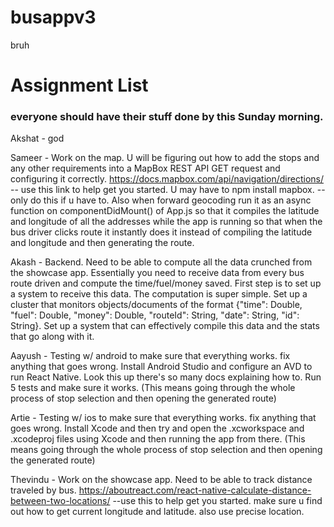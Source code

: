 # busappv3
bruh

# Assignment List

### everyone should have their stuff done by this Sunday morning.

Akshat - god

Sameer - Work on the map. U will be figuring out how to add the stops and any other requirements into a MapBox REST API GET request and configuring it correctly. https://docs.mapbox.com/api/navigation/directions/ -- use this link to help get you started. U may have to npm install mapbox. -- only do this if u have to. Also when forward geocoding run it as an async function on componentDidMount() of App.js so that it compiles the latitude and longitude of all the addresses while the app is running so that when the bus driver clicks route it instantly does it instead of compiling the latitude and longitude and then generating the route.

Akash - Backend. Need to be able to compute all the data crunched from the showcase app. Essentially you need to receive data from every bus route driven and compute the time/fuel/money saved. First step is to set up a system to receive this data. The computation is super simple. Set up a cluster that monitors objects/documents of the format {"time": Double, "fuel": Double, "money": Double, "routeId": String, "date": String, "id": String}. Set up a system that can effectively compile this data and the stats that go along with it.

Aayush - Testing w/ android to make sure that everything works. fix anything that goes wrong. Install Android Studio and configure an AVD to run React Native. Look this up there's so many docs explaining how to. Run 5 tests and make sure it works. (This means going through the whole process of stop selection and then opening the generated route)

Artie - Testing w/ ios to make sure that everything works. fix anything that goes wrong. Install Xcode and then try and open the .xcworkspace and .xcodeproj files using Xcode and then running the app from there. (This means going through the whole process of stop selection and then opening the generated route)

Thevindu - Work on the showcase app. Need to be able to track distance traveled by bus. https://aboutreact.com/react-native-calculate-distance-between-two-locations/ --use this to help get you started. make sure u find out how to get current longitude and latitude. also use precise location.



